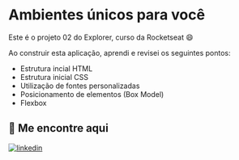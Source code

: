 
# Ambientes únicos para você

Este é o projeto 02 do Explorer, curso da Rocketseat 😄

Ao construir esta aplicação, aprendi e revisei os seguintes pontos:


- Estrutura incial HTML
- Estrutura inicial CSS
- Utilização de fontes personalizadas
- Posicionamento de elementos (Box Model)
- Flexbox



## 🔗 Me encontre aqui
[![linkedin](https://img.shields.io/badge/linkedin-0A66C2?style=for-the-badge&logo=linkedin&logoColor=white)](https://www.linkedin.com/in/lucastdcs/)

